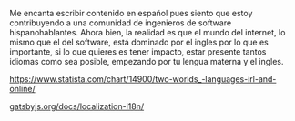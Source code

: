 
Me encanta escribir contenido en español pues siento que estoy contribuyendo a una comunidad de ingenieros de software hispanohablantes. Ahora bien, la realidad es que el mundo del internet, lo mismo que el del software, está dominado por el ingles por lo que es importante, si lo que quieres es tener impacto, estar presente tantos idiomas como sea posible, empezando por tu lengua materna y el ingles. 

https://www.statista.com/chart/14900/two-worlds_-languages-irl-and-online/

[gatsbyjs.org/docs/localization-i18n/](https://www.gatsbyjs.org/docs/localization-i18n/)

